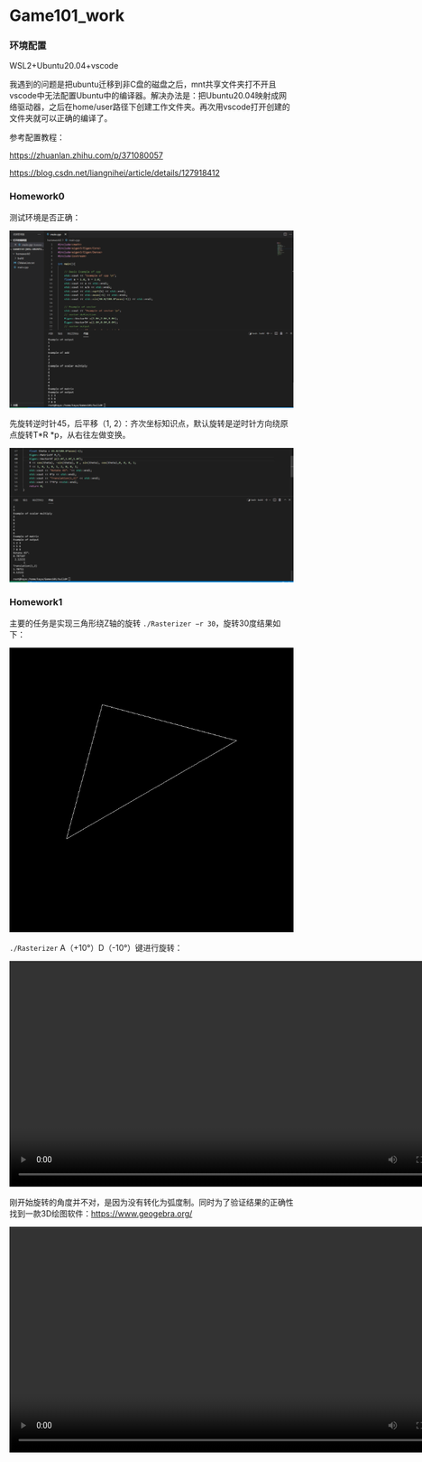# Game101_work
### 环境配置

WSL2+Ubuntu20.04+vscode

我遇到的问题是把ubuntu迁移到非C盘的磁盘之后，mnt共享文件夹打不开且vscode中无法配置Ubuntu中的编译器。解决办法是：把Ubuntu20.04映射成网络驱动器，之后在home/user路径下创建工作文件夹。再次用vscode打开创建的文件夹就可以正确的编译了。

参考配置教程：

https://zhuanlan.zhihu.com/p/371080057

https://blog.csdn.net/liangnihei/article/details/127918412



### Homework0

测试环境是否正确：

![output](Recordings/homework0.png)

先旋转逆时针45，后平移（1, 2）：齐次坐标知识点，默认旋转是逆时针方向绕原点旋转T*R *p，从右往左做变换。

![](Recordings/RT.png)

### Homework1

主要的任务是实现三角形绕Z轴的旋转 `./Rasterizer −r 30`，旋转30度结果如下：

![](Recordings/output.png)

`./Rasterizer` A（+10°）D（-10°）键进行旋转：

<video src="Recordings/AD-Rotation.mp4" with="900" height="400"><video>

刚开始旋转的角度并不对，是因为没有转化为弧度制。同时为了验证结果的正确性找到一款3D绘图软件：https://www.geogebra.org/

<video src="Recordings/geogebra.mp4" with="900" height="400"><video>

